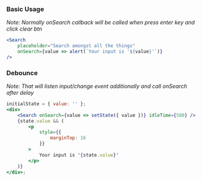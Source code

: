 ### Basic Usage

_Note: Normally onSearch callback will be called when press enter key and click clear btn_

```jsx
<Search
	placeholder="Search amongst all the things"
	onSearch={value => alert(`Your input is '${value}'`)}
/>
```

### Debounce

_Note: That will listen input/change event additionally and call onSearch after delay_

```jsx
initialState = { value: '' };
<div>
	<Search onSearch={value => setState({ value })} idleTime={500} />
	{state.value && (
		<p
			style={{
				marginTop: 16
			}}
		>
			Your input is '{state.value}'
		</p>
	)}
</div>;
```
